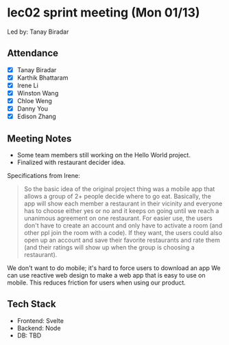 # lec02 sprint meeting (Mon 01/13)
Led by: Tanay Biradar

## Attendance
- [x] Tanay Biradar
- [x] Karthik Bhattaram
- [x] Irene Li
- [x] Winston Wang
- [x] Chloe Weng
- [x] Danny You
- [x] Edison Zhang

## Meeting Notes

- Some team members still working on the Hello World project.
- Finalized with restaurant decider idea. 

Specifications from Irene:
> So the basic idea of the original project thing was a mobile app that allows a group of 2+ people decide where to go eat.
> Basically, the app will show each member a restaurant in their vicinity and everyone has to choose either yes or no and it keeps on going until we reach a unanimous agreement on one restaurant.
> For easier use, the users don't have to create an account and only have to activate a room (and other ppl join the room with a code).
> If they want, the users could also open up an account and save their favorite restaurants and rate them (and their ratings will show up when the group is choosing a restaurant).

We don't want to do mobile; it's hard to force users to download an app
We can use reactive web design to make a web app that is easy to use on mobile.
This reduces friction for users when using our product.

## Tech Stack
- Frontend: Svelte
- Backend: Node
- DB: TBD


